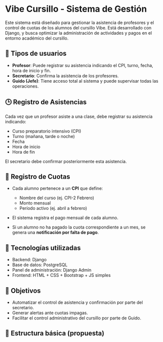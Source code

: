 # Vibe Cursillo - Sistema de Gestión

Este sistema está diseñado para gestionar la asistencia de profesores y el control de cuotas de los alumnos del cursillo Vibe. Está desarrollado con Django, y busca optimizar la administración de actividades y pagos en el entorno académico del cursillo.

## 👥 Tipos de usuarios

- **Profesor**: Puede registrar su asistencia indicando el CPI, turno, fecha, hora de inicio y fin.
- **Secretario**: Confirma la asistencia de los profesores.
- **Guido (Jefe)**: Tiene acceso total al sistema y puede supervisar todas las operaciones.

## 🕒 Registro de Asistencias

Cada vez que un profesor asiste a una clase, debe registrar su asistencia indicando:
- Curso preparatorio intensivo (CPI)
- Turno (mañana, tarde o noche)
- Fecha
- Hora de inicio
- Hora de fin

El secretario debe confirmar posteriormente esta asistencia.

## 💸 Registro de Cuotas

- Cada alumno pertenece a un **CPI** que define:
  - Nombre del curso (ej. CPI-2 Febrero)
  - Monto mensual
  - Período activo (ej. abril a febrero)

- El sistema registra el pago mensual de cada alumno.
- Si un alumno no ha pagado la cuota correspondiente a un mes, se genera una **notificación por falta de pago**.

## 🔧 Tecnologías utilizadas

- Backend: Django
- Base de datos: PostgreSQL
- Panel de administración: Django Admin
- Frontend: HTML + CSS + Bootstrap + JS simples

## 🚀 Objetivos

- Automatizar el control de asistencia y confirmación por parte del secretario.
- Generar alertas ante cuotas impagas.
- Facilitar el control administrativo del cursillo por parte de Guido.

## 📂 Estructura básica (propuesta)

